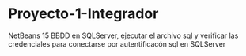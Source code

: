 # Proyecto-1-Integrador
NetBeans 15
BBDD en SQLServer, ejecutar el archivo sql y verificar las credenciales para conectarse por autentificacón sql en SQLServer
